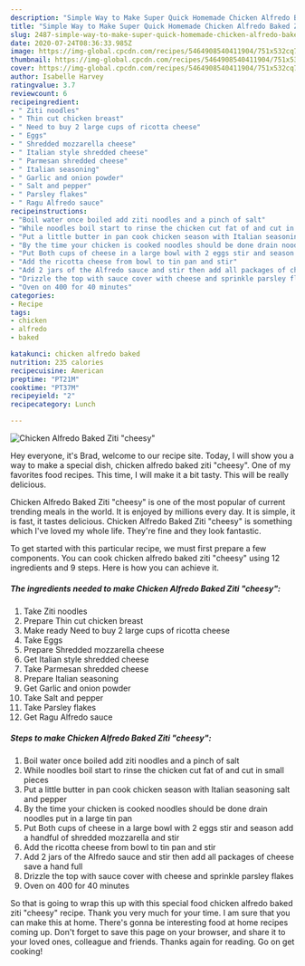 ```yaml
---
description: "Simple Way to Make Super Quick Homemade Chicken Alfredo Baked Ziti &amp;#34;cheesy&amp;#34;"
title: "Simple Way to Make Super Quick Homemade Chicken Alfredo Baked Ziti &amp;#34;cheesy&amp;#34;"
slug: 2487-simple-way-to-make-super-quick-homemade-chicken-alfredo-baked-ziti-and-34-cheesy-and-34
date: 2020-07-24T08:36:33.985Z
image: https://img-global.cpcdn.com/recipes/5464908540411904/751x532cq70/chicken-alfredo-baked-ziti-cheesy-recipe-main-photo.jpg
thumbnail: https://img-global.cpcdn.com/recipes/5464908540411904/751x532cq70/chicken-alfredo-baked-ziti-cheesy-recipe-main-photo.jpg
cover: https://img-global.cpcdn.com/recipes/5464908540411904/751x532cq70/chicken-alfredo-baked-ziti-cheesy-recipe-main-photo.jpg
author: Isabelle Harvey
ratingvalue: 3.7
reviewcount: 6
recipeingredient:
- " Ziti noodles"
- " Thin cut chicken breast"
- " Need to buy 2 large cups of ricotta cheese"
- " Eggs"
- " Shredded mozzarella cheese"
- " Italian style shredded cheese"
- " Parmesan shredded cheese"
- " Italian seasoning"
- " Garlic and onion powder"
- " Salt and pepper"
- " Parsley flakes"
- " Ragu Alfredo sauce"
recipeinstructions:
- "Boil water once boiled add ziti noodles and a pinch of salt"
- "While noodles boil start to rinse the chicken cut fat of and cut in small pieces"
- "Put a little butter in pan cook chicken season with Italian seasoning salt and pepper"
- "By the time your chicken is cooked noodles should be done drain noodles put in a large tin pan"
- "Put Both cups of cheese in a large bowl with 2 eggs stir and season add a handful of shredded mozzarella and stir"
- "Add the ricotta cheese from bowl to tin pan and stir"
- "Add 2 jars of the Alfredo sauce and stir then add all packages of cheese save a hand full"
- "Drizzle the top with sauce cover with cheese and sprinkle parsley flakes"
- "Oven on 400 for 40 minutes"
categories:
- Recipe
tags:
- chicken
- alfredo
- baked

katakunci: chicken alfredo baked 
nutrition: 235 calories
recipecuisine: American
preptime: "PT21M"
cooktime: "PT37M"
recipeyield: "2"
recipecategory: Lunch

---
```



![Chicken Alfredo Baked Ziti &#34;cheesy&#34;](https://img-global.cpcdn.com/recipes/5464908540411904/751x532cq70/chicken-alfredo-baked-ziti-cheesy-recipe-main-photo.jpg)

Hey everyone, it's Brad, welcome to our recipe site. Today, I will show you a way to make a special dish, chicken alfredo baked ziti &#34;cheesy&#34;. One of my favorites food recipes. This time, I will make it a bit tasty. This will be really delicious.



Chicken Alfredo Baked Ziti &#34;cheesy&#34; is one of the most popular of current trending meals in the world. It is enjoyed by millions every day. It is simple, it is fast, it tastes delicious. Chicken Alfredo Baked Ziti &#34;cheesy&#34; is something which I've loved my whole life. They're fine and they look fantastic.


To get started with this particular recipe, we must first prepare a few components. You can cook chicken alfredo baked ziti &#34;cheesy&#34; using 12 ingredients and 9 steps. Here is how you can achieve it.

<!--inarticleads1-->

##### The ingredients needed to make Chicken Alfredo Baked Ziti &#34;cheesy&#34;:

1. Take  Ziti noodles
1. Prepare  Thin cut chicken breast
1. Make ready  Need to buy 2 large cups of ricotta cheese
1. Take  Eggs
1. Prepare  Shredded mozzarella cheese
1. Get  Italian style shredded cheese
1. Take  Parmesan shredded cheese
1. Prepare  Italian seasoning
1. Get  Garlic and onion powder
1. Take  Salt and pepper
1. Take  Parsley flakes
1. Get  Ragu Alfredo sauce




<!--inarticleads2-->

##### Steps to make Chicken Alfredo Baked Ziti &#34;cheesy&#34;:

1. Boil water once boiled add ziti noodles and a pinch of salt
1. While noodles boil start to rinse the chicken cut fat of and cut in small pieces
1. Put a little butter in pan cook chicken season with Italian seasoning salt and pepper
1. By the time your chicken is cooked noodles should be done drain noodles put in a large tin pan
1. Put Both cups of cheese in a large bowl with 2 eggs stir and season add a handful of shredded mozzarella and stir
1. Add the ricotta cheese from bowl to tin pan and stir
1. Add 2 jars of the Alfredo sauce and stir then add all packages of cheese save a hand full
1. Drizzle the top with sauce cover with cheese and sprinkle parsley flakes
1. Oven on 400 for 40 minutes




So that is going to wrap this up with this special food chicken alfredo baked ziti &#34;cheesy&#34; recipe. Thank you very much for your time. I am sure that you can make this at home. There's gonna be interesting food at home recipes coming up. Don't forget to save this page on your browser, and share it to your loved ones, colleague and friends. Thanks again for reading. Go on get cooking!
